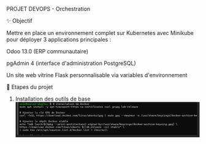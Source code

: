 PROJET DEVOPS - Orchestration

✨ Objectif

Mettre en place un environnement complet sur Kubernetes avec Minikube pour déployer 3 applications principales :

Odoo 13.0 (ERP communautaire)

pgAdmin 4 (interface d'administration PostgreSQL)

Un site web vitrine Flask personnalisable via variables d'environnement

📅 Etapes du projet

1) Installation des outils de base
![Texte alternatif](images/installation_2025.png)
